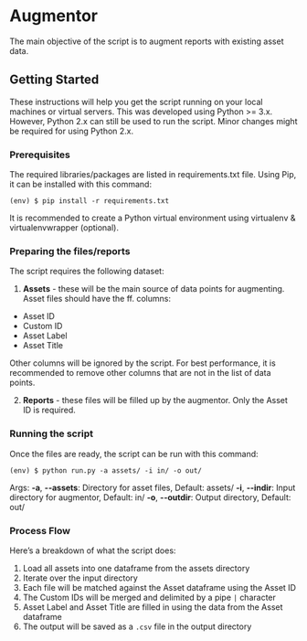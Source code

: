 # Augmentor

The main objective of the script is to augment reports with existing asset data.

## Getting Started

These instructions will help you get the script running on your local machines or virtual servers. This was developed using Python >= 3.x. However, Python 2.x can still be used to run the script. Minor changes might be required for using Python 2.x.

### Prerequisites

The required libraries/packages are listed in requirements.txt file. Using Pip, it can be installed with this command:

```
(env) $ pip install -r requirements.txt
```

It is recommended to create a Python virtual environment using virtualenv & virtualenvwrapper (optional).

### Preparing the files/reports
The script requires the following dataset:
1. **Assets** - these will be the main source of data points for augmenting. Asset files should have the ff. columns:
* Asset ID
* Custom ID
* Asset Label
* Asset Title

Other columns will be ignored by the script. For best performance, it is recommended to remove other columns that are not in the list of data points.

2. **Reports** - these files will be filled up by the augmentor. Only the Asset ID is required.

### Running the script
Once the files are ready, the script can be run with this command:
```
(env) $ python run.py -a assets/ -i in/ -o out/
```

Args:
**-a**, **--assets**: Directory for asset files, Default: assets/
**-i**, **--indir**: Input directory for augmentor, Default: in/
**-o**, **--outdir**: Output directory, Default: out/


### Process Flow
Here’s a breakdown of what the script does:
1. Load all assets into one dataframe from the assets directory
2. Iterate over the input directory
3. Each file will be matched against the Asset dataframe using the Asset ID
4. The Custom IDs will be merged and delimited by a pipe `|` character
5. Asset Label and Asset Title are filled in using the data from the Asset dataframe
6. The output will be saved as a `.csv` file in the output directory
